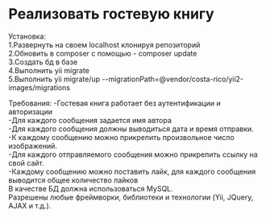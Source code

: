 Реализовать гостевую книгу
============

Установка:<br>
1.Развернуть на своем localhost клонируя репозиторий<br>
2.Обновить в composer с помощью - composer update<br>
3.Создать бд в базе<br>
4.Выполнить yii migrate<br>
5.Выполнить yii migrate/up --migrationPath=@vendor/costa-rico/yii2-images/migrations<br>

Требования:
-Гостевая книга работает без аутентификации и авторизации<br>
-Для каждого сообщения задается имя автора<br>
-Для каждого сообщения должны выводиться дата и время
отправки.<br>
-К каждому сообщению можно прикрепить произвольное число
изображений.<br>
-Для каждого отправляемого сообщения можно прикрепить ссылку
на свой сайт.<br>
-Каждому сообщению можно поставить лайк, для каждого
сообщения выводится общее количество лайков<br>
В качестве БД должна использоваться MySQL.<br>
Разрешены любые фреймворки, библиотеки и технологии (Yii, JQuery,
AJAX и т.д.).<br>